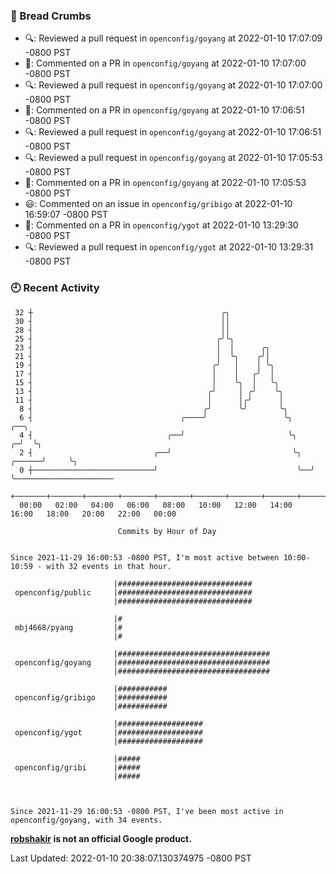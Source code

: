 ### 🍞 Bread Crumbs

 * 🔍: Reviewed a pull request in  `openconfig/goyang` at 2022-01-10 17:07:09 -0800 PST
 * 💬: Commented on a PR in  `openconfig/goyang` at 2022-01-10 17:07:00 -0800 PST
 * 🔍: Reviewed a pull request in  `openconfig/goyang` at 2022-01-10 17:07:00 -0800 PST
 * 💬: Commented on a PR in  `openconfig/goyang` at 2022-01-10 17:06:51 -0800 PST
 * 🔍: Reviewed a pull request in  `openconfig/goyang` at 2022-01-10 17:06:51 -0800 PST
 * 🔍: Reviewed a pull request in  `openconfig/goyang` at 2022-01-10 17:05:53 -0800 PST
 * 💬: Commented on a PR in  `openconfig/goyang` at 2022-01-10 17:05:53 -0800 PST
 * 😃: Commented on an issue in `openconfig/gribigo` at 2022-01-10 16:59:07 -0800 PST
 * 💬: Commented on a PR in  `openconfig/ygot` at 2022-01-10 13:29:30 -0800 PST
 * 🔍: Reviewed a pull request in  `openconfig/ygot` at 2022-01-10 13:29:31 -0800 PST

### 🕘 Recent Activity
```
 32 ┼                                          ╭╮
 30 ┤                                          ││
 28 ┤                                          ││
 25 ┤                                         ╭╯╰╮
 23 ┤                                         │  │      ╭╮
 21 ┤                                         │  ╰╮    ╭╯│
 19 ┤                                        ╭╯   │    │ ╰╮
 17 ┤                                        │    │   ╭╯  │
 15 ┤                                        │    ╰╮  │   ╰╮
 13 ┤                                       ╭╯     │ ╭╯    ╰╮
 11 ┤                                       │      │╭╯      │
  8 ┤                                      ╭╯      ╰╯       ╰╮
  6 ┤                                 ╭────╯                 ╰╮             ╭──╮
  4 ┤                              ╭──╯                       ╰╮          ╭─╯  ╰╮
  2 ┤                           ╭──╯                           ╰╮  ╭──────╯     ╰╮
  0 ┼───────────────────────────╯                               ╰──╯             ╰──────────────────────
    +───────+───────+───────+───────+───────+───────+───────+───────+───────+───────+───────+───────+────
  00:00   02:00   04:00   06:00   08:00   10:00   12:00   14:00   16:00   18:00   20:00   22:00   00:00   

						Commits by Hour of Day


Since 2021-11-29 16:00:53 -0800 PST, I'm most active between 10:00-10:59 - with 32 events in that hour.

```



```
                       |##############################
 openconfig/public     |##############################
                       |##############################

                       |#
 mbj4668/pyang         |#
                       |#

                       |##################################
 openconfig/goyang     |##################################
                       |##################################

                       |###########
 openconfig/gribigo    |###########
                       |###########

                       |###################
 openconfig/ygot       |###################
                       |###################

                       |#####
 openconfig/gribi      |#####
                       |#####



Since 2021-11-29 16:00:53 -0800 PST, I've been most active in openconfig/goyang, with 34 events.

```
**[robshakir](mailto:robjs@google.com) is not an official Google product.**  


Last Updated: 2022-01-10 20:38:07.130374975 -0800 PST
